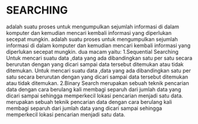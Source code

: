 # SEARCHING

adalah suatu proses untuk mengumpulkan sejumlah informasi di dalam komputer dan kemudian mencari kembali informasi yang diperlukan secepat mungkin.
adalah suatu proses untuk mengumpulkan sejumlah informasi di dalam komputer 
dan kemudian mencari kembali informasi yang diperlukan secepat mungkin.
dua macam yaitu:
1.Sequential Searching
Untuk mencari suatu data ,data yang ada dibandingkan satu per satu secara berurutan dengan yang dicari sampai data tersebut ditemukan atau tidak ditemukan.
Untuk mencari suatu data ,data yang ada dibandingkan satu per satu secara 
berurutan dengan yang dicari sampai data tersebut ditemukan atau tidak ditemukan.
2.Binary Search 
merupakan sebuah teknik pencarian data dengan cara berulang kali membagi separuh dari jumlah data yang dicari sampai sehingga memperkecil lokasi pencarian menjadi satu data.
merupakan sebuah teknik pencarian data dengan cara berulang kali membagi separuh
dari jumlah data yang dicari sampai sehingga memperkecil lokasi pencarian menjadi 
satu data.
